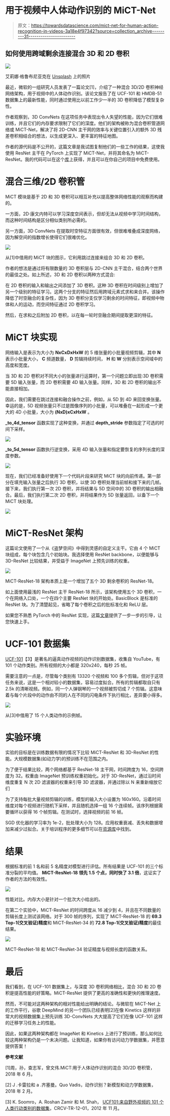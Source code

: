 # 用于视频中人体动作识别的 MiCT-Net

> 原文：<https://towardsdatascience.com/mict-net-for-human-action-recognition-in-videos-3a18e4f97342?source=collection_archive---------31----------------------->

## 如何使用跨域剩余连接混合 3D 和 2D 卷积

![](img/3a980395cc79113555da9f5ef99c35d1.png)

艾莉娜·格鲁布尼亚克在 [Unsplash](https://unsplash.com/s/photos/neural-network?utm_source=unsplash&utm_medium=referral&utm_content=creditCopyText) 上的照片

最近，微软的一组研究人员发表了一篇论文[1]，介绍了一种混合 3D/2D 卷积神经网络架构，用于视频中的人体动作识别。该论文报告了在 UCF-101 和 HMDB-51 数据集上的最新性能，同时通过使用比以前工作少一半的 3D 卷积降低了模型复杂性。

作者观察到，3D ConvNets 在这项任务中表现出令人失望的性能，因为它们很难训练，并且它们的内存要求限制了它们的深度。他们的架构被称为混合卷积管道网络或 MiCT-Net，解决了将 2D-CNN 主干网的效率与关键位置引入的额外 3D 残差卷积相结合的想法，以生成更深入、更丰富的特征地图。

作者的源代码是不公开的，这篇文章是我试图复制他们的一些工作的结果，这使我使用 ResNet 主干在 PyTorch 上实现了 MiCT-Net，并将其命名为 MiCT-ResNet。我的代码可以在这个[库](https://github.com/fmahoudeau/MiCT-Net-PyTorch)上获得，并且可以在你自己的项目中免费使用。

# 混合三维/2D 卷积管

MiCT 模块是基于 2D 和 3D 卷积可以相互补充以提高整体网络性能的观察而构建的。

一方面，2D·康文内特可以学习深度空间表示，但却无法从视频中学习时间结构，而这种时间结构是区分相似类别所必需的。

另一方面，3D ConvNets 在提取时空特征方面很有效，但很难堆叠成深度网络，因为解空间的指数增长使得它们很难优化。

![](img/22061fcbb53c2c9cdc022689534c9517.png)

从[1]中借用的 MiCT 块的图示，它利用跳过连接来组合 3D 和 2D 卷积。

作者的想法是通过将有限数量的 3D 卷积层与 2D-CNN 主干混合，结合两个世界的最佳之处。如上所述，3D 和 2D 卷积以两种方式混合:

在 2D 卷积的输入和输出之间添加了 3D 卷积。这种 3D 卷积在时间级别上增加了另一个级别的特征学习。这两个分支的特征然后用跨域元素式求和来合并。该操作降低了时空融合的复杂性，因为 3D 卷积分支仅学习剩余的时间特征，即视频中物体和人的运动，而空间特征通过 2D 卷积学习。

然后，在求和之后附加 2D 卷积，以在每一轮时空融合期间提取更深的特征。

# **MiCT 块实现**

网络输入是表示为大小为 **NxCxDxHxW** 的 5 维张量的小批量视频剪辑，其中 **N** 表示小批量大小， **C** 频道数量， **D** 剪辑持续时间， **H** 和 **W** 分别表示空间域中的高度和宽度。

当 3D 和 2D 卷积对不同大小的张量进行运算时，第一个问题立即出现:3D 卷积需要 5D 输入张量，而 2D 卷积需要 4D 输入张量。同样，3D 和 2D 卷积的输出不能直接相加。

因此，我们需要在跳过连接和融合操作之前，例如，从 5D 到 4D 来回变换张量。幸运的是，5D 视频张量只不过是图像序列的小批量，可以堆叠在一起形成一个更大的 4D 小批量，大小为 **(NxD)xCxHxW** 。

**_to_4d_tensor** 函数实现了这种变换，并通过 **depth_stride** 参数指定了可选的时间下采样。

![](img/e8edde083b468eaa48ad603af8938581.png)

**_to_5d_tensor** 函数执行逆变换，采用 4D 输入张量和指定要恢复的序列长度的深度参数。

![](img/fa0112d6880f9370e336a44575dbc575.png)

现在，我们已经准备好使用下一个代码片段来研究 MiCT 块的向前传递。第一部分在填充输入张量之后执行 3D 卷积，以使 3D 卷积处理当前帧和接下来的几帧。接下来，我们执行第一次 2D 卷积，并将结果与 5D 空间中的 3D 卷积的输出相融合。最后，我们执行第二次 2D 卷积，并将结果作为 5D 张量返回，以备下一个 MiCT 块处理。

![](img/2533084b0377e201f0ea55fb19d812c8.png)

# MiCT-ResNet 架构

这篇论文使用了一个从《盗梦空间》中得到灵感的自定义主干。它由 4 个 MiCT 块组成，每个块包含几个初始块。我选择使用 ResNet backbone，以便能够与 3D-ResNet 比较结果，并受益于 ImageNet 上预先训练的权重。

![](img/5b785d321b9cb21030b1f90a27dd08f3.png)

MiCT-ResNet-18 架构本质上是一个增加了五个 3D 剩余卷积的 ResNet-18。

如上面使用最浅的 ResNet 主干 ResNet-18 所示，该架构使用五个 3D 卷积，一个在网络入口处，一个在四个主要 ResNet 块的开始处。BasicBlock 是标准的 ResNet 块。为了清楚起见，省略了每个卷积之后的批标准化和 ReLU 层。

如果您不熟悉 PyTorch 中的 ResNet 实现，这篇[文章](https://medium.com/@erikgaas/resnet-torchvision-bottlenecks-and-layers-not-as-they-seem-145620f93096)提供了一步一步的引导，让您快速上手。

# UCF-101 数据集

[UCF-101](https://www.crcv.ucf.edu/data/UCF101.php)【3】是著名的逼真动作视频的动作识别数据集，收集自 YouTube，有 101 个动作类别。所有视频的大小都是 320x240，每秒 25 帧。

需要注意的一点是，尽管每个类别有 13320 个视频和 100 多个剪辑，但对于这项任务来说，这是一个相对较小的数据集，容易过度拟合。所有的剪辑都取自只有 2.5k 的清晰视频。例如，同一个人弹钢琴的一个视频被剪切成 7 个剪辑。这意味着与每个片段中的动作由不同的人在不同的闪电条件下执行相比，差异要小得多。

![](img/541a810e6b461d63caec2fd2e927bfb2.png)

从[3]中借用了 15 个人类动作的示例帧。

# 实验环境

实验的目标是在训练数据有限的情况下比较 MiCT-ResNet 和 3D-ResNet 的性能。大规模数据集(如动力学)的预训练不在范围之内。

为了便于结果比较，两个网络都基于 ResNet-18 主干网，时间跨度为 16，空间跨度为 32。权重由 ImageNet 预训练权重初始化。对于 3D-ResNet，通过沿时间维度重复 N 次 2D 滤波器的权重来引导 3D 滤波器，并通过除以 N 来重新缩放它们

为了支持每批大量视频剪辑的训练，模型的输入大小设置为 160x160。沿着时间维度对每个视频进行随机下采样，并且随机选择一组 16 个连续帧。该序列根据需要循环以获得 16 个帧剪辑。在测试时，选择视频的前 16 帧。

SGD 优化器的学习率为 1e-2，批处理大小为 128。应用权重衰减、丢失和数据增加来减少过拟合。关于培训程序的更多细节可以在[资源库](https://github.com/fmahoudeau/MiCT-Net-PyTorch)中找到。

# 结果

根据标准的前 1 名和前 5 名精度对模型进行评估。所有结果是 UCF-101 的三个标准分裂的平均值。 **MiCT-ResNet-18 领先 1.5 个点，同时快了 3.1 倍**，这证实了作者的方法的有效性。

![](img/c352304743c1346a0d4e9b1fb4743fb7.png)

性能对比。内存大小是针对一个批次大小给出的。

在第二个实验中，MiCT-ResNet 的时间跨度从 16 减少到 4，并且在不同数量的剪辑长度上测试该网络。对于 300 帧的序列，实现了 MiCT-ResNet-18 的 **69.3 Top-1(交叉验证)精度**和 MiCT-ResNet-34 的 **72.8 Top-1(交叉验证)精度**的最佳结果。

![](img/74063daf30b2c6c618820f2b70d1da3e.png)

MiCT-ResNet-18 和 MiCT-ResNet-34 验证精度与视频长度的函数关系。

# 最后

我们看到，在 UCF-101 数据集上，与深度 3D 卷积网络相比，混合 3D 和 2D 卷积是提高性能的好策略。MiCT-ResNet 提供了更高的准确性和更快的推理速度。

然而，不可能对这两种架构的相对性能给出明确的结论。与微软在 MiCT-Net 上的工作平行，谷歌 DeepMind 的另一个团队已经表明[2]在像 Kinetics 这样的非常大的视频数据集上预先训练 3D-ConvNets 大大提高了它们在像 UCF-101 这样的迁移学习任务上的性能。

因此，如果这两种架构都在 ImageNet 和 Kinetics 上进行了预训练，那么如何比较这两种架构仍是一个未决问题。让我知道，如果你有访问动力学数据集，并愿意提供答案！

**参考文献**

[1]周，孙，查志军，曾文伟.MiCT:用于人体动作识别的混合 3D/2D 卷积管，2018 年 6 月。

[2] J .卡雷拉和 a .齐塞曼。Quo Vadis，动作识别？新模型和动力学数据集，2018 年 2 月。

[3] K. Soomro，A. Roshan Zamir 和 M. Shah， [UCF101:来自野外视频的 101 个人类行动类别的数据集](https://www.crcv.ucf.edu/papers/UCF101_CRCV-TR-12-01.pdf)，CRCV-TR-12–01，2012 年 11 月。
